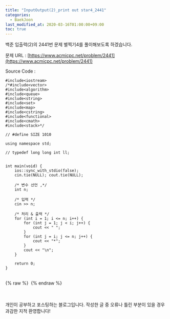 ```yaml
---
title: "InputOutput(2)_print out star4_2441"
categories: 
  - BaekJoon
last_modified_at: 2020-03-16T01:00:00+09:00
toc: true
---
```

백준 입출력(2)의 2441번 문제 별찍기4를 풀이해보도록 하겠습니다.<br/>

문제 URL : [https://www.acmicpc.net/problem/2441](https://www.acmicpc.net/problem/2441)
<br/>

Source Code : 
~~~
#include<iostream>
/*#include<vector>
#include<algorithm>
#include<queue>
#include<string>
#include<set>
#include<map>
#include<cstring>
#include<functional>
#include<cmath>
#include<stack>*/

// #define SIZE 1010

using namespace std;

// typedef long long int ll;


int main(void) {
	ios::sync_with_stdio(false);
	cin.tie(NULL); cout.tie(NULL);

	/* 변수 선언 ,*/
	int n;

	/* 입력 */
	cin >> n;
	
	/* 처리 & 출력 */
	for (int i = 1; i <= n; i++) {
		for (int j = 1; j < i; j++) {
			cout << " ";
		}
		for (int j = i; j <= n; j++) {
			cout << "*";
		}
		cout << "\n";
	}

	return 0;
}
~~~

<br/>
{% raw %} <img src="https://ohjinjin.github.io/assets/images/20200316baekjoon_inputoutput_2/capture3.JPG" alt=""> {% endraw %}<br/>

<br/><br/>
개인이 공부하고 포스팅하는 블로그입니다. 작성한 글 중 오류나 틀린 부분이 있을 경우 과감한 지적 환영합니다!<br/><br/>